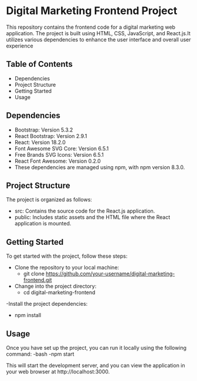 # Digital Marketing Frontend Project

This repository contains the frontend code for a digital marketing web application. The project is built using HTML, CSS, JavaScript, and React.js.It utilizes various dependencies to enhance the user interface and overall user experience
## Table of Contents
- Dependencies
- Project Structure
- Getting Started
- Usage

## Dependencies
- Bootstrap: Version 5.3.2
- React Bootstrap: Version 2.9.1
- React: Version 18.2.0
- Font Awesome SVG Core: Version 6.5.1
- Free Brands SVG Icons: Version 6.5.1
-  React Font Awesome: Version 0.2.0
- These dependencies are managed using npm, with npm version 8.3.0.
## Project Structure
 The project is organized as follows:

- src: Contains the source code for the React.js application.
- public: Includes static assets and the HTML file where the React application is mounted.

## Getting Started
 To get started with the project, follow these steps:
- Clone the repository to your local machine:
   - git clone https://github.com/your-username/digital-marketing-frontend.git
- Change into the project directory:
   - cd digital-marketing-frontend

-Install the project dependencies:
   - npm install

## Usage
Once you have set up the project, you can run it locally using the following command:
-bash
    -npm start


This will start the development server, and you can view the application
in your web browser at http://localhost:3000.


